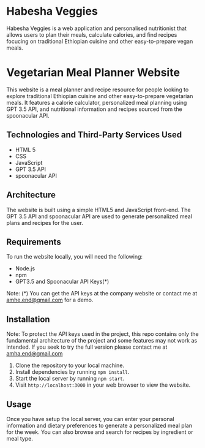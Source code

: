 # Habesha Veggies
Habesha Veggies is a web application and personalised nutritionist that allows users to plan their meals, calculate calories, and find recipes focucing on traditional Ethiopian cuisine and other easy-to-prepare vegan meals.

# Vegetarian Meal Planner Website

This website is a meal planner and recipe resource for people looking to explore traditional Ethiopian cuisine and other easy-to-prepare vegetarian meals. It features a calorie calculator, personalized meal planning using GPT 3.5 API, and nutritional information and recipes sourced from the spoonacular API.

## Technologies and Third-Party Services Used

- HTML 5
- CSS
- JavaScript
- GPT 3.5 API
- spoonacular API

## Architecture
The website is built using a simple HTML5 and JavaScript front-end. The GPT 3.5 API and spoonacular API are used to generate personalized meal plans and recipes for the user.

## Requirements

To run the website locally, you will need the following:

- Node.js
- npm
- GPT3.5 and Spoonacular API Keys(*)

Note:
(*) You can get the API keys at the company website or contact me 
at amhe.end@gmail.com for a demo.

## Installation
Note: 
To protect the API keys used in the project, this repo contains only the fundamental architecture of the project and some features may not work as intended.
If you seek to try the full version please contact me at amha.end@gmail.com

1. Clone the repository to your local machine.
2. Install dependencies by running `npm install`.
3. Start the local server by running `npm start`.
4. Visit `http://localhost:3000` in your web browser to view the website.

## Usage

Once you have setup the local server, you can enter your personal information and dietary preferences to generate a personalized meal plan for the week. You can also browse and search for recipes by ingredient or meal type.



